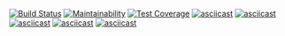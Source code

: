 [![Build Status](https://travis-ci.org/infl4me/project-lvl2-s389.svg?branch=master)](https://travis-ci.org/infl4me/project-lvl2-s389)
[![Maintainability](https://api.codeclimate.com/v1/badges/79681808bac74c88caff/maintainability)](https://codeclimate.com/github/infl4me/project-lvl2-s389/maintainability)
[![Test Coverage](https://api.codeclimate.com/v1/badges/79681808bac74c88caff/test_coverage)](https://codeclimate.com/github/infl4me/project-lvl2-s389/test_coverage)
[![asciicast](https://asciinema.org/a/aT11SBNsNAbaYo32rya1ptg5A.svg)](https://asciinema.org/a/aT11SBNsNAbaYo32rya1ptg5A)
[![asciicast](https://asciinema.org/a/95B5xcd3lNvWiSXWCkV3zZJXT.svg)](https://asciinema.org/a/95B5xcd3lNvWiSXWCkV3zZJXT)
[![asciicast](https://asciinema.org/a/IaMZauJqRTthZOmEfL19SB8O4.svg)](https://asciinema.org/a/IaMZauJqRTthZOmEfL19SB8O4)
[![asciicast](https://asciinema.org/a/4VeM1LAtnh4N5aw9xStlFpHNN.svg)](https://asciinema.org/a/4VeM1LAtnh4N5aw9xStlFpHNN)
[![asciicast](https://asciinema.org/a/7Yhpyuo8kVvGWfV4FuzkYzNoK.svg)](https://asciinema.org/a/7Yhpyuo8kVvGWfV4FuzkYzNoK)
